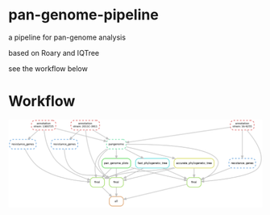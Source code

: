 # pan-genome-pipeline
a pipeline for pan-genome analysis

based on Roary and IQTree

see the workflow below

# Workflow

![Fig.1](figures/dag.png)
